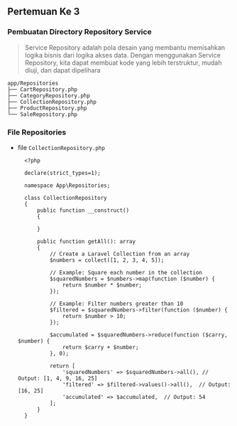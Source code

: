 ## Pertemuan Ke 3

### Pembuatan Directory Repository Service
> Service Repository adalah pola desain yang membantu memisahkan logika bisnis dari logika akses data. Dengan menggunakan Service Repository, kita dapat membuat kode yang lebih terstruktur, mudah diuji, dan dapat dipelihara

```
app/Repositories
├── CartRepository.php
├── CategoryRepository.php
├── CollectionRepository.php
├── ProductRepository.php
└── SaleRepository.php
```


### File Repositories

- file `CollectionRepository.php`
  ```
    <?php

    declare(strict_types=1);

    namespace App\Repositories;

    class CollectionRepository
    {
        public function __construct()
        {

        }

        public function getAll(): array
        {
            // Create a Laravel Collection from an array
            $numbers = collect([1, 2, 3, 4, 5]);

            // Example: Square each number in the collection
            $squaredNumbers = $numbers->map(function ($number) {
                return $number * $number;
            });

            // Example: Filter numbers greater than 10
            $filtered = $squaredNumbers->filter(function ($number) {
                return $number > 10;
            });

            $accumulated = $squaredNumbers->reduce(function ($carry, $number) {
                return $carry + $number;
            }, 0);

            return [
                'squaredNumbers' => $squaredNumbers->all(), // Output: [1, 4, 9, 16, 25]
                'filtered' => $filtered->values()->all(),  // Output: [16, 25]
                'accumulated' => $accumulated,  // Output: 54
            ];
        }
    }
    ```
